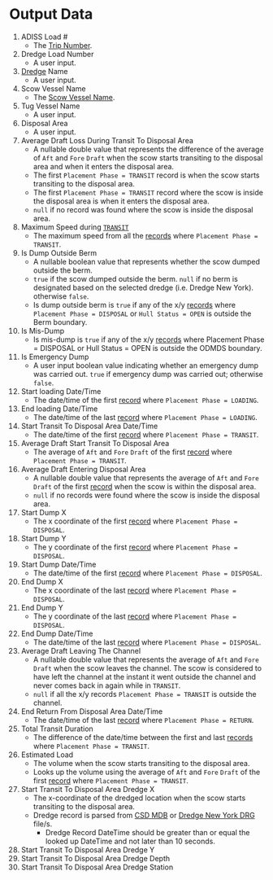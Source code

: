 # Output Data
1. ADISS Load #
    - The [Trip Number](/ExtractDataFromFile/AdissCsvFile.md).
2. Dredge Load Number
    - A user input.
3. [Dredge](Dredge.md) Name
    - A user input.
4. Scow Vessel Name
    - The [Scow Vessel Name](/ExtractDataFromFile/AdissCsvFile.md).
5. Tug Vessel Name
    - A user input.
6. Disposal Area
    - A user input.
7. Average Draft Loss During Transit To Disposal Area
    - A nullable double value that represents the difference of the average of `Aft` and `Fore` `Draft` when the scow starts transiting to the disposal area and when it enters the disposal area.  
    - The first `Placement Phase = TRANSIT` record is when the scow starts transiting to the disposal area.
    - The first `Placement Phase = TRANSIT` record where the scow is inside the disposal area is when it enters the disposal area.
    - `null` if no record was found where the scow is inside the disposal area.
8. Maximum Speed during [`TRANSIT`](PlacementPhase.md)
    - The maximum speed from all the [records](/ExtractDataFromFile/AdissCsvFile.md#records) where `Placement Phase = TRANSIT`.
9. Is Dump Outside Berm
    - A nullable boolean value that represents whether the scow dumped outside the berm.
    - `true` if the scow dumped outside the berm. `null` if no berm is designated based on the selected dredge (i.e. Dredge New York). otherwise `false`.
    - Is dump outside berm is `true` if any of the x/y [records](/ExtractDataFromFile/AdissCsvFile.md#records) where `Placement Phase = DISPOSAL` or `Hull Status = OPEN` is outside the Berm boundary.
10. Is Mis-Dump
    - Is mis-dump is `true` if any of the x/y [records](/ExtractDataFromFile/AdissCsvFile.md#records) where Placement Phase = DISPOSAL or Hull Status = OPEN is outside the ODMDS boundary.
11. Is Emergency Dump
    - A user input boolean value indicating whether an emergency dump was carried out. `true` if emergency dump was carried out; otherwise `false`.
12. Start loading Date/Time
    - The date/time of the first [record](/ExtractDataFromFile/AdissCsvFile.md#records) where `Placement Phase = LOADING`.
13. End loading Date/Time
    - The date/time of the last [record](/ExtractDataFromFile/AdissCsvFile.md#records) where `Placement Phase = LOADING`.
14. Start Transit To Disposal Area Date/Time
    - The date/time of the first [record](/ExtractDataFromFile/AdissCsvFile.md#records) where `Placement Phase = TRANSIT`.
15. Average Draft Start Transit To Disposal Area
    - The average of `Aft` and `Fore` `Draft` of the first [record](/ExtractDataFromFile/AdissCsvFile.md#records) where `Placement Phase = TRANSIT`.
16. Average Draft Entering Disposal Area
    - A nullable double value that represents the average of `Aft` and `Fore` `Draft` of the first [record](/ExtractDataFromFile/AdissCsvFile.md#records) when the scow is within the disposal area.
    - `null` if no records were found where the scow is inside the disposal area.
17. Start Dump X
    - The x coordinate of the first [record](/ExtractDataFromFile/AdissCsvFile.md#records) where `Placement Phase = DISPOSAL`.
18. Start Dump Y
    - The y coordinate of the first [record](/ExtractDataFromFile/AdissCsvFile.md#records) where `Placement Phase = DISPOSAL`.
19. Start Dump Date/Time
    -  The date/time of the first [record](/ExtractDataFromFile/AdissCsvFile.md#records) where `Placement Phase = DISPOSAL`.
20. End Dump X
    - The x coordinate of the last [record](/ExtractDataFromFile/AdissCsvFile.md#records) where `Placement Phase = DISPOSAL`.
21. End Dump Y
    - The y coordinate of the last [record](/ExtractDataFromFile/AdissCsvFile.md#records) where `Placement Phase = DISPOSAL`.
22. End Dump Date/Time
    - The date/time of the last [record](/ExtractDataFromFile/AdissCsvFile.md#records) where `Placement Phase = DISPOSAL`.
23. Average Draft Leaving The Channel
    - A nullable double value that represents the average of `Aft` and `Fore` `Draft` when the scow leaves the channel. The scow is considered to have left the channel at the instant it went outside the channel and never comes back in again while in `TRANSIT`.
    - `null` if all the x/y records `Placement Phase = TRANSIT` is outside the channel.
24. End Return From Disposal Area Date/Time
    - The date/time of the last [record](/ExtractDataFromFile/AdissCsvFile.md#records) where `Placement Phase = RETURN`.
25. Total Transit Duration
    - The difference of the date/time between the first and last [records](/ExtractDataFromFile/AdissCsvFile.md#records) where `Placement Phase = TRANSIT`. 
26. Estimated Load
    - The volume when the scow starts transiting to the disposal area.
    - Looks up the volume using the average of `Aft` and `Fore` `Draft` of the first [record](/ExtractDataFromFile/AdissCsvFile.md#records) where `Placement Phase = TRANSIT`.
27. Start Transit To Disposal Area Dredge X
    - The x-coordinate of the dredged location when the scow starts transiting to the disposal area.
    - Dredge record is parsed from [CSD MDB](ExtractDataFromFile/CsdMdbQuerying.md) or [Dredge New York DRG](ExtractDataFromFile/DrgParsing.md) file/s.
        - Dredge Record DateTime should be greater than or equal the looked up DateTime and not later than 10 seconds.
28. Start Transit To Disposal Area Dredge Y
29. Start Transit To Disposal Area Dredge Depth
30. Start Transit To Disposal Area Dredge Station